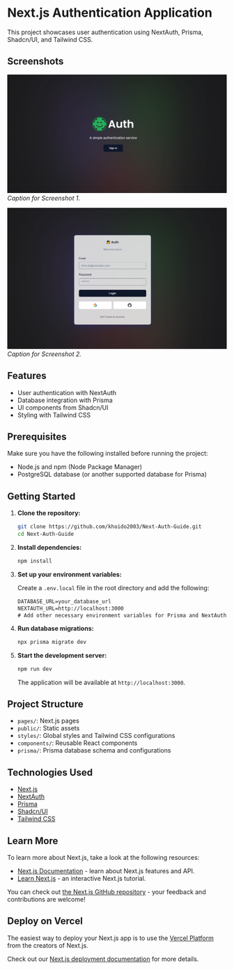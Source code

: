 # Next.js Authentication Application

This project showcases user authentication using NextAuth, Prisma, Shadcn/UI, and Tailwind CSS.

## Screenshots

![Screenshot 1](screenshots/screenshot1.png)
*Caption for Screenshot 1.*

![Screenshot 2](screenshots/screenshot2.png)
*Caption for Screenshot 2.*

## Features

- User authentication with NextAuth
- Database integration with Prisma
- UI components from Shadcn/UI
- Styling with Tailwind CSS

## Prerequisites

Make sure you have the following installed before running the project:

- Node.js and npm (Node Package Manager)
- PostgreSQL database (or another supported database for Prisma)

## Getting Started

1. **Clone the repository:**

    ```bash
    git clone https://github.com/khoido2003/Next-Auth-Guide.git
    cd Next-Auth-Guide
    ```

2. **Install dependencies:**

    ```bash
    npm install
    ```

3. **Set up your environment variables:**

    Create a `.env.local` file in the root directory and add the following:

    ```env
    DATABASE_URL=your_database_url
    NEXTAUTH_URL=http://localhost:3000
    # Add other necessary environment variables for Prisma and NextAuth
    ```

4. **Run database migrations:**

    ```bash
    npx prisma migrate dev
    ```

5. **Start the development server:**

    ```bash
    npm run dev
    ```

    The application will be available at `http://localhost:3000`.

## Project Structure

- `pages/`: Next.js pages
- `public/`: Static assets
- `styles/`: Global styles and Tailwind CSS configurations
- `components/`: Reusable React components
- `prisma/`: Prisma database schema and configurations

## Technologies Used

- [Next.js](https://nextjs.org/)
- [NextAuth](https://next-auth.js.org/)
- [Prisma](https://www.prisma.io/)
- [Shadcn/UI](https://github.com/shadcn/ui)
- [Tailwind CSS](https://tailwindcss.com/)


## Learn More

To learn more about Next.js, take a look at the following resources:

- [Next.js Documentation](https://nextjs.org/docs) - learn about Next.js features and API.
- [Learn Next.js](https://nextjs.org/learn) - an interactive Next.js tutorial.

You can check out [the Next.js GitHub repository](https://github.com/vercel/next.js/) - your feedback and contributions are welcome!

## Deploy on Vercel

The easiest way to deploy your Next.js app is to use the [Vercel Platform](https://vercel.com/new?utm_medium=default-template&filter=next.js&utm_source=create-next-app&utm_campaign=create-next-app-readme) from the creators of Next.js.

Check out our [Next.js deployment documentation](https://nextjs.org/docs/deployment) for more details.
